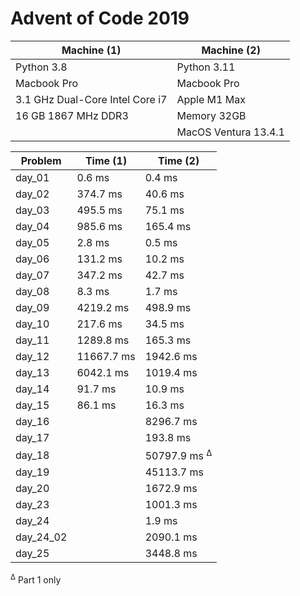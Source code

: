 # Advent of Code 2019

| Machine (1)                     | Machine (2)          |
|---------------------------------|----------------------|
| Python 3.8                      | Python 3.11          |
| Macbook Pro                     | Macbook Pro          |
| 3.1 GHz Dual-Core Intel Core i7 | Apple M1 Max         |
| 16 GB 1867 MHz DDR3             | Memory 32GB          |
|                                 | MacOS Ventura 13.4.1 |


| Problem   | Time (1)   | Time (2)                |
|-----------|------------|-------------------------|
| day_01    | 0.6 ms     | 0.4 ms                  |
| day_02    | 374.7 ms   | 40.6 ms                 |
| day_03    | 495.5 ms   | 75.1 ms                 |
| day_04    | 985.6 ms   | 165.4 ms                |
| day_05    | 2.8 ms     | 0.5 ms                  |
| day_06    | 131.2 ms   | 10.2 ms                 |
| day_07    | 347.2 ms   | 42.7 ms                 |
| day_08    | 8.3 ms     | 1.7 ms                  |
| day_09    | 4219.2 ms  | 498.9 ms                |
| day_10    | 217.6 ms   | 34.5 ms                 |
| day_11    | 1289.8 ms  | 165.3 ms                |
| day_12    | 11667.7 ms | 1942.6 ms               |
| day_13    | 6042.1 ms  | 1019.4 ms               |
| day_14    | 91.7 ms    | 10.9 ms                 |
| day_15    | 86.1 ms    | 16.3 ms                 |
| day_16    |            | 8296.7 ms               |
| day_17    |            | 193.8 ms                |
| day_18    |            | 50797.9 ms <sup>∆</sup> |
| day_19    |            | 45113.7 ms              |
| day_20    |            | 1672.9 ms               |
| day_23    |            | 1001.3 ms               | 
| day_24    |            | 1.9 ms                  |
| day_24_02 |            | 2090.1 ms               |
| day_25    |            | 3448.8 ms               |

<sup>∆</sup> Part 1 only

